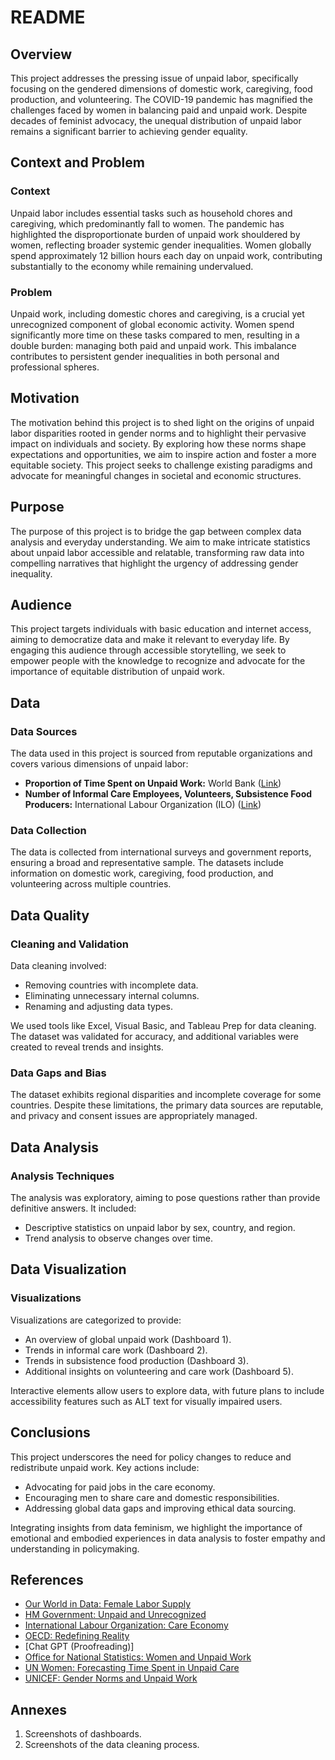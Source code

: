 # README

## Overview

This project addresses the pressing issue of unpaid labor, specifically focusing on the gendered dimensions of domestic work, caregiving, food production, and volunteering. The COVID-19 pandemic has magnified the challenges faced by women in balancing paid and unpaid work. Despite decades of feminist advocacy, the unequal distribution of unpaid labor remains a significant barrier to achieving gender equality.

## Context and Problem

### Context

Unpaid labor includes essential tasks such as household chores and caregiving, which predominantly fall to women. The pandemic has highlighted the disproportionate burden of unpaid work shouldered by women, reflecting broader systemic gender inequalities. Women globally spend approximately 12 billion hours each day on unpaid work, contributing substantially to the economy while remaining undervalued.

### Problem

Unpaid work, including domestic chores and caregiving, is a crucial yet unrecognized component of global economic activity. Women spend significantly more time on these tasks compared to men, resulting in a double burden: managing both paid and unpaid work. This imbalance contributes to persistent gender inequalities in both personal and professional spheres.

## Motivation

The motivation behind this project is to shed light on the origins of unpaid labor disparities rooted in gender norms and to highlight their pervasive impact on individuals and society. By exploring how these norms shape expectations and opportunities, we aim to inspire action and foster a more equitable society. This project seeks to challenge existing paradigms and advocate for meaningful changes in societal and economic structures.

## Purpose

The purpose of this project is to bridge the gap between complex data analysis and everyday understanding. We aim to make intricate statistics about unpaid labor accessible and relatable, transforming raw data into compelling narratives that highlight the urgency of addressing gender inequality.

## Audience

This project targets individuals with basic education and internet access, aiming to democratize data and make it relevant to everyday life. By engaging this audience through accessible storytelling, we seek to empower people with the knowledge to recognize and advocate for the importance of equitable distribution of unpaid work.

## Data

### Data Sources

The data used in this project is sourced from reputable organizations and covers various dimensions of unpaid labor:
- **Proportion of Time Spent on Unpaid Work:** World Bank ([Link](https://data.worldbank.org/indicator/SG.TIM.UWRK.FE))
- **Number of Informal Care Employees, Volunteers, Subsistence Food Producers:** International Labour Organization (ILO) ([Link](https://rshiny.ilo.org/dataexplorer14/?lang=en&id=FOW_T_VOL_SEX_VOL_NB_A))

### Data Collection

The data is collected from international surveys and government reports, ensuring a broad and representative sample. The datasets include information on domestic work, caregiving, food production, and volunteering across multiple countries.

## Data Quality

### Cleaning and Validation

Data cleaning involved:
- Removing countries with incomplete data.
- Eliminating unnecessary internal columns.
- Renaming and adjusting data types.

We used tools like Excel, Visual Basic, and Tableau Prep for data cleaning. The dataset was validated for accuracy, and additional variables were created to reveal trends and insights.

### Data Gaps and Bias

The dataset exhibits regional disparities and incomplete coverage for some countries. Despite these limitations, the primary data sources are reputable, and privacy and consent issues are appropriately managed.

## Data Analysis

### Analysis Techniques

The analysis was exploratory, aiming to pose questions rather than provide definitive answers. It included:
- Descriptive statistics on unpaid labor by sex, country, and region.
- Trend analysis to observe changes over time.

## Data Visualization

### Visualizations

Visualizations are categorized to provide:
- An overview of global unpaid work (Dashboard 1).
- Trends in informal care work (Dashboard 2).
- Trends in subsistence food production (Dashboard 3).
- Additional insights on volunteering and care work (Dashboard 5).

Interactive elements allow users to explore data, with future plans to include accessibility features such as ALT text for visually impaired users.

## Conclusions

This project underscores the need for policy changes to reduce and redistribute unpaid work. Key actions include:
- Advocating for paid jobs in the care economy.
- Encouraging men to share care and domestic responsibilities.
- Addressing global data gaps and improving ethical data sourcing.

Integrating insights from data feminism, we highlight the importance of emotional and embodied experiences in data analysis to foster empathy and understanding in policymaking.

## References

- [Our World in Data: Female Labor Supply](https://ourworldindata.org/female-labor-supply)
- [HM Government: Unpaid and Unrecognized](https://assets.publishing.service.gov.uk/media/60ae4501d3bf7f7383db35fc/Unpaid-and-Unrecognised1.pdf)
- [International Labour Organization: Care Economy](https://www.ilo.org/global/topics/care-economy/lang--en/index.htm)
- [OECD: Redefining Reality](https://www.oecd-forum.org/posts/redefining-reality-the-truth-behind-the-unpaid-care-economy)
- [Chat GPT (Proofreading)]
- [Office for National Statistics: Women and Unpaid Work](https://www.ons.gov.uk/employmentandlabourmarket/peopleinwork/earningsandworkinghours/articles/womenshouldertheresponsibilityofunpaidwork/2016-11-10)
- [UN Women: Forecasting Time Spent in Unpaid Care](https://www.unwomen.org/sites/default/files/2023-10/technical-brief-forecasting-time-spent-in-unpaid-care-and-domestic-work-en.pdf)
- [UNICEF: Gender Norms and Unpaid Work](https://data.unicef.org/topic/gender/gender-norms-and-unpaid-work/)

## Annexes

1. Screenshots of dashboards.
2. Screenshots of the data cleaning process.
 
